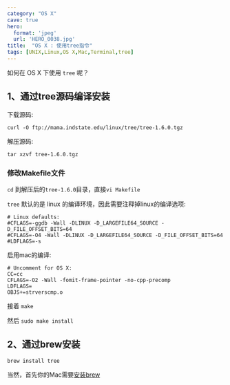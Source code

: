 ```yaml
---
category: "OS X"
cave: true
hero:
  format: 'jpeg'
  url: 'HERO_0038.jpg'
title:  "OS X : 使用tree指令"
tags: [UNIX,Linux,OS X,Mac,Terminal,tree]
---
```

如何在 OS X 下使用 `tree` 呢？

## 1、通过tree源码编译安装
下载源码:

	curl -O ftp://mama.indstate.edu/linux/tree/tree-1.6.0.tgz

解压源码:

	tar xzvf tree-1.6.0.tgz


### 修改Makefile文件

`cd` 到解压后的`tree-1.6.0`目录，直接`vi Makefile`

`tree` 默认的是 linux 的编译环境，因此需要注释掉linux的编译选项:

	# Linux defaults:
	#CFLAGS=-ggdb -Wall -DLINUX -D_LARGEFILE64_SOURCE -D_FILE_OFFSET_BITS=64
	#CFLAGS=-O4 -Wall -DLINUX -D_LARGEFILE64_SOURCE -D_FILE_OFFSET_BITS=64
	#LDFLAGS=-s

启用mac的编译:

	# Uncomment for OS X:
	CC=cc
	CFLAGS=-O2 -Wall -fomit-frame-pointer -no-cpp-precomp
	LDFLAGS=
	OBJS+=strverscmp.o

接着 `make`

然后 `sudo make install`

## 2、通过brew安装

	brew install tree

当然，首先你的Mac需要[安装brew](https://github.com/mxcl/homebrew/wiki/installation)

